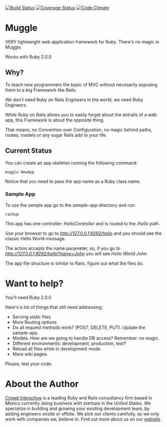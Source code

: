 [![Build Status](https://travis-ci.org/crowdint/muggle.png?branch=master)](https://travis-ci.org/crowdint/muggle)
[![Coverage Status](https://coveralls.io/repos/crowdint/muggle/badge.png?branch=master)](https://coveralls.io/r/crowdint/muggle)
[![Code Climate](https://codeclimate.com/github/crowdint/muggle.png)](https://codeclimate.com/github/crowdint/muggle)

# Muggle

VERY lightweight web application framework for Ruby. There's no magic in Muggle.

Works with Ruby 2.0.0

## Why?

To teach new programmers the basic of MVC without necesarily exposing them to a
big Framework like Rails.

We don't need Ruby on Rails Engineers in the world, we need Ruby Engineers.

While Ruby on Rails allows you to easily forget about the entrails of a web app,
this Framework is about the opposite thing.

That means, no Convention over Configuration, no magic behind paths, routes, models
or any sugar Rails add to your life.

## Current Status

You can create an app skeleton running the following command:

    muggle NewApp

Notice that you need to pass the app name as a Ruby class name.

### Sample App

To use the sample app go to the *sample-app* directory and run:

    rackup

This app has one controller: *HelloController* and is routed to the */hello* path.

Use your browser to go to *http://127.0.0.1:9292/hello* and you should see the classic
Hello World message.

The action accepts the name parameter, so, if you go to *http://127.0.0.1:9292/hello?name=John*
you will see *Hello World John*.

The app file structure is similar to Rails, figure out what the files do.

# Want to help?

You'll need Ruby 2.0.0

Here's a list of things that still need addressing:

* Serving static files
* More Routing options
* Do all request methods work? (POST, DELETE, PUT). Update the sample-app.
* Models. How are we going to handle DB access? Remember: no magic.
* Different environments: development, production, test?
* Reload all files while in development mode.
* More wiki pages.

Please, test your code.

# About the Author

[Crowd Interactive](http://www.crowdint.com) is a leading Ruby and Rails
consultancy firm based in Mexico currently doing business with startups in
the United States. We specialize in building and growing your existing
development team, by adding engineers onsite or offsite. We pick our clients
carefully, as we only work with companies we, believe in. Find out more about
us on our [website](http://www.crowdint.com).
